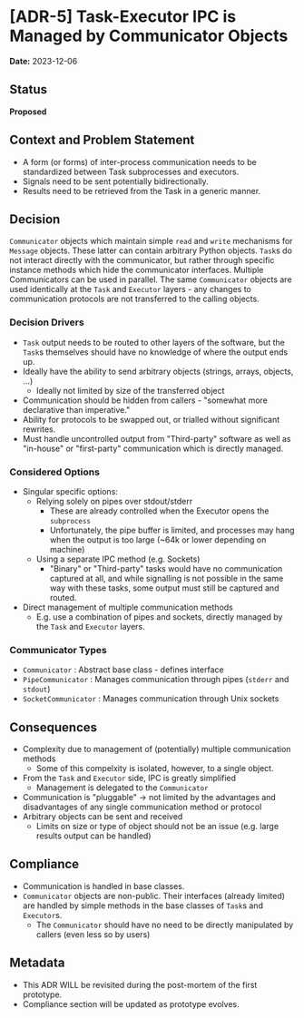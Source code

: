 # [ADR-5] Task-Executor IPC is Managed by Communicator Objects

**Date:** 2023-12-06

## Status
**Proposed**

## Context and Problem Statement
- A form (or forms) of inter-process communication needs to be standardized between Task subprocesses and executors.
- Signals need to be sent potentially bidirectionally.
- Results need to be retrieved from the Task in a generic manner.

## Decision
`Communicator` objects which maintain simple `read` and `write` mechanisms for `Message` objects. These latter can contain arbitrary Python objects. `Task`s do not interact directly with the communicator, but rather through specific instance methods which hide the communicator interfaces. Multiple Communicators can be used in parallel. The same `Communicator` objects are used identically at the `Task` and `Executor` layers - any changes to communication protocols are not transferred to the calling objects.

### Decision Drivers
* `Task` output needs to be routed to other layers of the software, but the `Task`s themselves should have no knowledge of where the output ends up.
* Ideally have the ability to send arbitrary objects (strings, arrays, objects, ...)
  * Ideally not limited by size of the transferred object
* Communication should be hidden from callers - "somewhat more declarative than imperative."
* Ability for protocols to be swapped out, or trialled without significant rewrites.
* Must handle uncontrolled output from "Third-party" software as well as "in-house" or "first-party" communication which is directly managed.

### Considered Options
* Singular specific options:
  * Relying solely on pipes over stdout/stderr
    * These are already controlled when the Executor opens the `subprocess`
    * Unfortunately, the pipe buffer is limited, and processes may hang when the output is too large (~64k or lower depending on machine)
  * Using a separate IPC method (e.g. Sockets)
    * "Binary" or "Third-party" tasks would have no communication captured at all, and while signalling is not possible in the same way with these tasks, some output must still be captured and routed.
* Direct management of multiple communication methods
  * E.g. use a combination of pipes and sockets, directly managed by the `Task` and `Executor` layers.

### Communicator Types
* `Communicator` : Abstract base class - defines interface
* `PipeCommunicator` : Manages communication through pipes (`stderr` and `stdout`)
* `SocketCommunicator` : Manages communication through Unix sockets

## Consequences
* Complexity due to management of (potentially) multiple communication methods
  * Some of this compelxity is isolated, however, to a single object.
* From the `Task` and `Executor` side, IPC is greatly simplified
  * Management is delegated to the `Communicator`
* Communication is "pluggable" -> not limited by the advantages and disadvantages of any single communication method or protocol
* Arbitrary objects can be sent and received
  * Limits on size or type of object should not be an issue (e.g. large results output can be handled)

## Compliance
* Communication is handled in base classes.
* `Communicator` objects are non-public. Their interfaces (already limited) are handled by simple methods in the base classes of `Task`s and `Executor`s.
  * The `Communicator` should have no need to be directly manipulated by callers (even less so by users)

## Metadata
- This ADR WILL be revisited during the post-mortem of the first prototype.
- Compliance section will be updated as prototype evolves.
